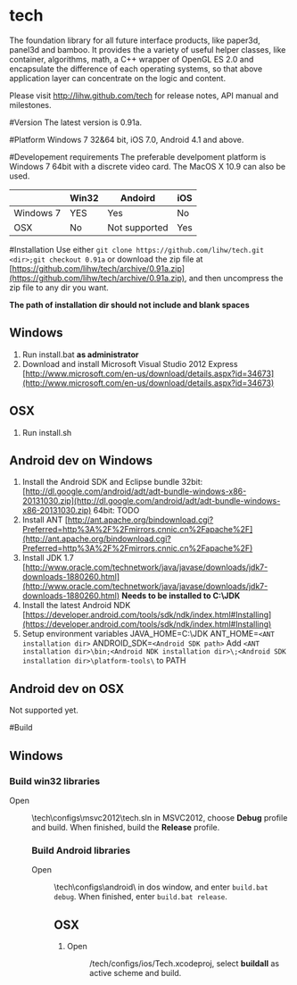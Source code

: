 tech
====

The foundation library for all future interface products, like paper3d, panel3d and bamboo. It provides the a variety of useful helper classes, like container, algorithms, math, a C++ wrapper of OpenGL ES 2.0 and encapsulate the difference of each operating systems, so that above application layer can concentrate on the logic and content.

Please visit http://lihw.github.com/tech for release notes, API manual and milestones.

#Version
The latest version is 0.91a.

#Platform
Windows 7 32&64 bit, iOS 7.0, Android 4.1 and above.

#Developement requirements
The preferable develpoment platform is Windows 7 64bit with a discrete video card. The MacOS X 10.9 can also be used.

|               | Win32         | Andoird      |    iOS   |
| ------------- | ------------- |--------------|----------|
| Windows 7     | YES           |  Yes         |   No
| OSX           | No            | Not supported|   Yes    |

#Installation
Use either `git clone https://github.com/lihw/tech.git <dir>;git checkout 0.91a` or download the zip file at [https://github.com/lihw/tech/archive/0.91a.zip](https://github.com/lihw/tech/archive/0.91a.zip), and then uncompress the zip file to any dir you want. 

**The path of installation dir should not include and blank spaces**

## Windows
1. Run install.bat **as administrator**
2. Download and install Microsoft Visual Studio 2012 Express
[http://www.microsoft.com/en-us/download/details.aspx?id=34673](http://www.microsoft.com/en-us/download/details.aspx?id=34673)

## OSX
1. Run install.sh
 
## Android dev on Windows
1. Install the Android SDK and Eclipse bundle 
32bit: [http://dl.google.com/android/adt/adt-bundle-windows-x86-20131030.zip](http://dl.google.com/android/adt/adt-bundle-windows-x86-20131030.zip)
64bit: TODO
2. Install ANT
[http://ant.apache.org/bindownload.cgi?Preferred=http%3A%2F%2Fmirrors.cnnic.cn%2Fapache%2F](http://ant.apache.org/bindownload.cgi?Preferred=http%3A%2F%2Fmirrors.cnnic.cn%2Fapache%2F)
3. Install JDK 1.7
[http://www.oracle.com/technetwork/java/javase/downloads/jdk7-downloads-1880260.html](http://www.oracle.com/technetwork/java/javase/downloads/jdk7-downloads-1880260.html)
**Needs to be installed to C:\JDK**
4. Install the latest Android NDK
[https://developer.android.com/tools/sdk/ndk/index.html#Installing](https://developer.android.com/tools/sdk/ndk/index.html#Installing)
5. Setup environment variables
JAVA_HOME=C:\JDK
ANT_HOME=`<ANT installation dir>`
ANDROID_SDK=`<Android SDK path>`
Add `<ANT installation dir>\bin;<Android NDK installation dir>\;<Android SDK installation dir>\platform-tools\` to PATH

## Android dev on OSX
Not supported yet.

#Build

## Windows
### Build win32 libraries
Open <Dir>\tech\configs\msvc2012\tech.sln in MSVC2012, choose **Debug** profile and build. When finished, build the **Release** profile.
### Build Android libraries
Open <Dir>\tech\configs\android\ in dos window, and enter `build.bat debug`. When finished, enter `build.bat release`.

## OSX
1. Open <Dir>/tech/configs/ios/Tech.xcodeproj, select **buildall** as active scheme and build.



